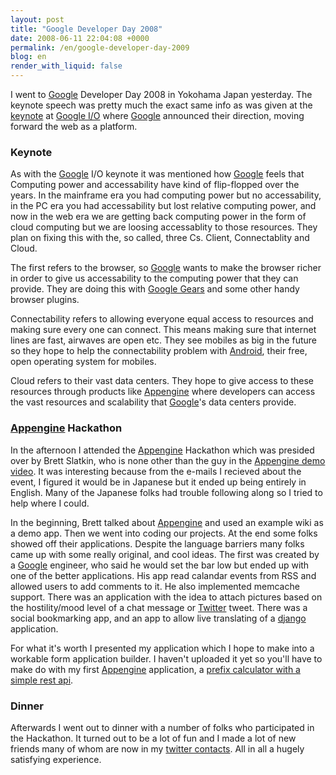 ```yaml
---
layout: post
title: "Google Developer Day 2008"
date: 2008-06-11 22:04:08 +0000
permalink: /en/google-developer-day-2009
blog: en
render_with_liquid: false
---
```


<p>I went to <a href="http://www.google.com/" title="Google">Google</a> Developer Day 2008 in Yokohama Japan yesterday. The keynote speech was pretty much the exact same info as was given at the <a href="http://jp.youtube.com/watch?v=vk1HvP7NO5w">keynote</a> at <a href="http://code.google.com/events/io/">Google I/O</a> where <a href="http://www.google.com/" title="Google">Google</a> announced their direction, moving forward the web as a platform.</p>
<h3>Keynote</h3>
<p>As with the <a href="http://www.google.com/" title="Google">Google</a> I/O keynote it was mentioned how <a href="http://www.google.com/" title="Google">Google</a> feels that Computing power and accessability have kind of flip-flopped over the years. In the mainframe era you had computing power but no accessability, in the PC era you had accessability but lost relative computing power, and now in the web era we are getting back computing power in the form of cloud computing but we are loosing accessablity to those resources. They plan on fixing this with the, so called, three Cs. Client, Connectablity and Cloud.</p>
<p>The first refers to the browser, so <a href="http://www.google.com/" title="Google">Google</a> wants to make the browser richer in order to give us accessability to the computing power that they can provide. They are doing this with <a href="http://code.google.com/apis/gears/">Google Gears</a> and some other handy browser plugins.</p>
<p>Connectability refers to allowing everyone equal access to resources and making sure every one can connect. This means making sure that internet lines are fast, airwaves are open etc. They see mobiles as big in the future so they hope to help the connectability problem with <a href="http://code.google.com/android/">Android</a>, their free, open operating system for mobiles.</p>
<p>Cloud refers to their vast data centers. They hope to give access to these resources through products like <a href="http://code.google.com/appengine/">Appengine</a> where developers can access the vast resources and scalability that <a href="http://www.google.com/" title="Google">Google</a>'s data centers provide.</p>
<h3><a href="http://code.google.com/appengine/" title="Appengine">Appengine</a> Hackathon</h3>
<p>In the afternoon I attended the <a href="http://code.google.com/appengine/" title="Appengine">Appengine</a> Hackathon which was presided over by Brett Slatkin, who is none other than the guy in the <a href="http://www.youtube.com/watch?v=bfgO-LXGpTM">Appengine demo video</a>. It was interesting because from the e-mails I recieved about the event, I figured it would be in Japanese but it ended up being entirely in English. Many of the Japanese folks had trouble following along so I tried to help where I could.</p>
<p>In the beginning, Brett talked about <a href="http://code.google.com/appengine/" title="Appengine">Appengine</a> and used an example wiki as a demo app. Then we went into coding our projects. At the end some folks showed off their applications. Despite the language barriers many folks came up with some really original, and cool ideas. The first was created by a <a href="http://www.google.com/" title="Google">Google</a> engineer, who said he would set the bar low but ended up with one of the better applications. His app read calandar events from RSS and allowed users to add comments to it. He also implemented memcache support. There was an application with the idea to attach pictures based on the hostility/mood level of a chat message or <a href="http://www.twitter.com/">Twitter</a> tweet. There was a social bookmarking app, and an app to allow live translating of a <a href="http://www.djangoproject.com/">django</a> application.</p>
<p>For what it's worth I presented my application which I hope to make into a workable form application builder. I haven't uploaded it yet so you'll have to make do with my first <a href="http://code.google.com/appengine/" title="Appengine">Appengine</a> application, a <a href="http://prefix-calc.appspot.com/">prefix calculator with a simple rest api</a>.</p>
<h3>Dinner</h3>
<p>Afterwards I went out to dinner with a number of folks who participated in the Hackathon. It turned out to be a lot of fun and I made a lot of new friends many of whom are now in my <a href="http://twitter.com/IanMLewis/friends">twitter contacts</a>. All in all a hugely satisfying experience.</p>